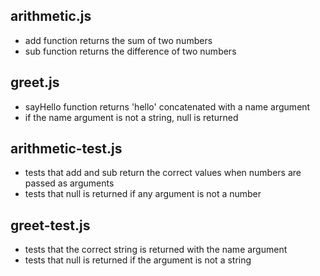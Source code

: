 ## arithmetic.js
- add function returns the sum of two numbers
- sub function returns the difference of two numbers

## greet.js
- sayHello function returns 'hello' concatenated with a name argument
- if the name argument is not a string, null is returned

## arithmetic-test.js
- tests that add and sub return the correct values when numbers are passed as arguments
- tests that null is returned if any argument is not a number

## greet-test.js
- tests that the correct string is returned with the name argument
- tests that null is returned if the argument is not a string

